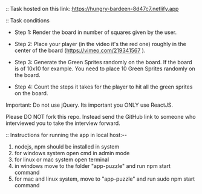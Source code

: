 
:: Task hosted on this link::https://hungry-bardeen-8d47c7.netlify.app


:: Task conditions

- Step 1: Render the board in number of squares given by the user.

- Step 2: Place your player (in the video it's the red one) roughly in the center of the board (https://vimeo.com/219341567
).

- Step 3: Generate the Green Sprites randomly on the board. If the board is of 10x10 for example. You need to place 10 Green Sprites randomly on the board.

- Step 4: Count the steps it takes for the player to hit all the green sprites on the board.

Important: Do not use jQuery. Its important you ONLY use ReactJS.

Please DO NOT fork this repo. Instead send the GitHub link to someone who interviewed you to take the interview forward.

:: Instructions for running the app in local host:--
1. nodejs, npm should be installed in system
2. for windows system open cmd in admin mode
3. for linux or mac system open terminal
4. in windows move to the folder "app-puzzle" and run npm start command
5. for mac and linux system, move to "app-puzzle" and run sudo npm start command
